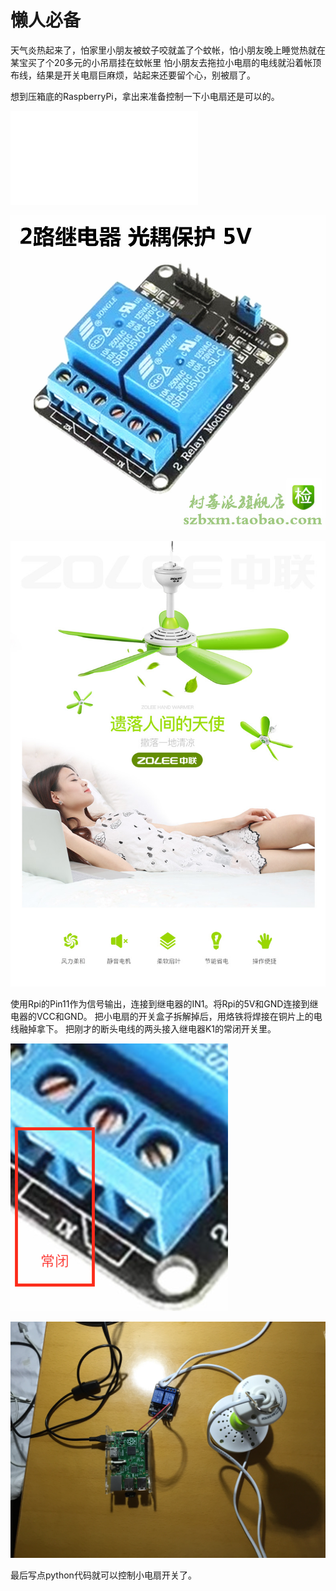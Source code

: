 # 懒人必备
天气炎热起来了，怕家里小朋友被蚊子咬就盖了个蚊帐，怕小朋友晚上睡觉热就在某宝买了个20多元的小吊扇挂在蚊帐里
怕小朋友去拖拉小电扇的电线就沿着帐顶布线，结果是开关电扇巨麻烦，站起来还要留个心，别被扇了。

想到压箱底的RaspberryPi，拿出来准备控制一下小电扇还是可以的。

![RaspberryPi的Pinout说明](Raspberry-Pi-v2-Mod-B-Pinout.pdf)

![继电器](relay.jpg)

![小吊扇](fan.jpg)

使用Rpi的Pin11作为信号输出，连接到继电器的IN1。将Rpi的5V和GND连接到继电器的VCC和GND。
把小电扇的开关盒子拆解掉后，用烙铁将焊接在铜片上的电线融掉拿下。
把刚才的断头电线的两头接入继电器K1的常闭开关里。

![relayswitch](relay_k1_switch.png)

![result](IMG_2777.JPG)

最后写点python代码就可以控制小电扇开关了。
